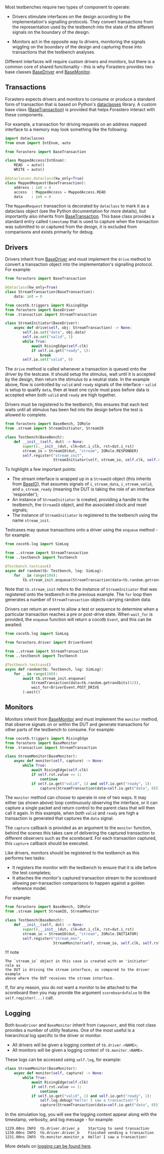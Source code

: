 Most testbenches require two types of component to operate:

 * Drivers stimulate interfaces on the design according to the implementation's
   signalling protocols. They convert transactions from the representation used
   by the testbench into the state of the different signals on the boundary of
   the design.

 * Monitors act in the opposite way to drivers, monitoring the signals wiggling
   on the boundary of the design and capturing those into transactions that the
   testbench analyses.

Different interfaces will require custom drivers and monitors, but there is a
common core of shared functionality - this is why Forastero provides two base
classes [BaseDriver](./classes/driver.md) and [BaseMonitor](./classes/monitor.md).

## Transactions

Forastero expects drivers and monitors to consume or produce a standard form of
transaction that is based on Python's
[dataclasses](https://docs.python.org/3/library/dataclasses.html) library. A
custom base class ([BaseTransaction](./classes/transaction.md)) is provided that
helps Forastero interact with these components.

For example, a transaction for driving requests on an address mapped interface
to a memory may look something like the following:

```python title="tb/mapped/transaction.py"
import dataclasses
from enum import IntEnum, auto

from forastero import BaseTransaction

class MappedAccess(IntEnum):
    READ  = auto()
    WRITE = auto()

@dataclasses.dataclass(kw_only=True)
class MappedRequest(BaseTransaction):
    address : int = 0
    access  : MappedAccess = MappedAccess.READ
    data    : int = 0
```

The `MappedRequest` transaction is decorated by `dataclass` to mark it as a
dataclass object (see the Python documentation for more details), but importantly
also inherits from [BaseTransaction](./classes/transaction.md). This base class
provides a standard entry called `timestamp` that is used to capture when the
transaction was submitted to or captured from the design, it is excluded from
comparisons and exists primarily for debug.

## Drivers

Drivers inherit from [BaseDriver](classes/driver.md) and must implement the
`drive` method to convert a transaction object into the implementation's
signalling protocol. For example:

```python title="tb/stream/transaction.py"
from forastero import BaseTransaction

@dataclass(kw_only=True)
class StreamTransaction(BaseTransaction):
    data: int = 0
```

```python title="tb/stream/initiator.py"
from cocotb.triggers import RisingEdge
from forastero import BaseDriver
from .transaction import StreamTransaction

class StreamInitiator(BaseDriver):
    async def drive(self, obj: StreamTransaction) -> None:
        self.io.set("data", obj.data)
        self.io.set("valid", 1)
        while True:
            await RisingEdge(self.clk)
            if self.io.get("ready", 1):
                break
        self.io.set("valid", 0)
```

The `drive` method is called whenever a transaction is queued onto the driver by
the testcase. It should setup the stimulus, wait until it is accepted by the
design, then return the stimulus to a neutral state. In the example above, flow
is controlled by `valid` and `ready` signals of the interface - `valid` is
setup to qualify `data`, then at least one cycle must pass before data is
accepted when both `valid` and `ready` are high together.

Drivers must be registered to the testbench, this ensures that each test waits
until all stimulus has been fed into the design before the test is allowed to
complete.

```python title="tb/testbench.py"
from forastero import BaseBench, IORole
from .stream import StreamInitiator, StreamIO

class Testbench(BaseBench):
    def __init__(self, dut) -> None:
        super().__init__(dut, clk=dut.i_clk, rst=dut.i_rst)
        stream_io = StreamIO(dut, "stream", IORole.RESPONDER)
        self.register("stream_init",
                      StreamInitiator(self, stream_io, self.clk, self.rst))
```

To highlight a few important points:

 * The stream interface is wrapped up in a `StreamIO` object (this inherits
   from [BaseIO](./classes/io.md)), that assumes signals of `i_stream_data`,
   `i_stream_valid`, and `o_stream_ready` (meaning the DUT is taking the role
   of an interface 'responder');
 * An instance of `StreamInitiator` is created, providing a handle to the
   testbench, the `StreamIO` object, and the associated clock and reset signals;
 * The instance of `StreamInitiator` is registered to the testbench using the
   name `stream_init`.

Testcases may queue transactions onto a driver using the `enqueue` method - for
example:

```python title="tb/testcases/random.py"
from cocotb.log import SimLog

from ..stream import StreamTransaction
from ..testbench import Testbench

@Testbench.testcase()
async def random(tb: Testbench, log: SimLog):
    for _ in range(100):
        tb.stream_init.enqueue(StreamTransaction(data=tb.random.getrandbits(32)))
```

Note that `tb.stream_init` refers to the instance of `StreamInitiator` that was
registered onto the testbench in the previous example. The `for` loop then
generates a number of `StreamTransaction` objects carrying random data.

Drivers can return an event to allow a test or sequence to determine when a
particular transaction reaches a pre or post-drive state. When `wait_for` is
provided, the `enqueue` function will return a cocotb `Event`, and this can be
awaited:

```python title="tb/testcases/random.py"
from cocotb.log import SimLog

from forastero.driver import DriverEvent

from ..stream import StreamTransaction
from ..testbench import Testbench

@Testbench.testcase()
async def random(tb: Testbench, log: SimLog):
    for _ in range(100):
        await tb.stream_init.enqueue(
            StreamTransaction(data=tb.random.getrandbits(32)),
            wait_for=DriverEvent.POST_DRIVE
        ).wait()
```

## Monitors

Monitors inherit from [BaseMonitor](./classes/monitor.md) and must implement the
`monitor` method, that observe signals on or within the DUT and generate
transactions for other parts of the testbench to consume. For example:

```python title="tb/stream/monitor.py"
from cocotb.triggers import RisingEdge
from forastero import BaseMonitor
from .transaction import StreamTransaction

class StreamMonitor(BaseMonitor):
    async def monitor(self, capture) -> None:
        while True:
            await RisingEdge(self.clk)
            if self.rst.value == 1:
                continue
            if self.io.get("valid", 1) and self.io.get("ready", 1):
                capture(StreamTransaction(data=self.io.get("data", 0)))
```

The `monitor` method can choose to operate in one of two ways. It may either (as
shown above) loop continuously observing the interface, or it can capture a
single packet and return control to the parent class that will then call it
again. In this example, when both `valid` and `ready` are high a transaction is
generated that captures the `data` signal.

The `capture` callback is provided as an argument to the `monitor` function,
behind the scenes this takes care of delivering the captured transaction to
different observers such as the scoreboard. For each transaction captured, this
`capture` callback should be executed.

Like drivers, monitors should be registered to the testbench as this performs
two tasks:

 * It registers the monitor with the testbench to ensure that it is idle before
   the test completes;
 * It attaches the monitor's captured transaction stream to the scoreboard
   allowing per-transaction comparisons to happen against a golden reference model.

For example:

```python title="tb/testbench.py"
from forastero import BaseBench, IORole
from .stream import StreamIO, StreamMonitor

class Testbench(BaseBench):
    def __init__(self, dut) -> None:
        super().__init__(dut, clk=dut.i_clk, rst=dut.i_rst)
        stream_io = StreamIO(dut, "stream", IORole.INITIATOR)
        self.register("stream_mon",
                      StreamMonitor(self, stream_io, self.clk, self.rst))
```

!!! note

    The `stream_io` object in this case is created with an 'initiator' role as
    the DUT is driving the stream interface, as compared to the driver example
    above where the DUT receives the stream interface.

If, for any reason, you do not want a monitor to be attached to the scoreboard
then you may provide the argument `scoreboard=False` to the `self.register(...)`
call.

## Logging

Both `BaseDriver` and `BaseMonitor` inherit from `Component`, and this root class
provides a number of utility features. One of the most useful is a hierarchical
log specific to the driver or monitor.

 * All drivers will be given a logging context of `tb.driver.<NAME>`;
 * All monitors will be given a logging context of `tb.monitor.<NAME>`.

These logs can be accessed using `self.log`, for example:

```python title="tb/stream/monitor.py"
class StreamMonitor(BaseMonitor):
    async def monitor(self, capture) -> None:
        while True:
            await RisingEdge(self.clk)
            if self.rst.value == 1:
                continue
            if self.io.get("valid", 1) and self.io.get("ready", 1):
                self.log.debug("Hello! I saw a transaction!")
                capture(StreamTransaction(data=self.io.get("data", 0)))
```

In the simulation log, you will see the logging context appear along with the
timestamp, verbosity, and log message - for example:

```
1229.00ns INFO  tb.driver.driver_a    Starting to send transaction
1230.00ns INFO  tb.driver.driver_b    Finished sending a transaction
1231.00ns INFO  tb.monitor.monitor_a  Hello! I saw a transaction!
```

More details on [logging can be found here](./logging.md).
